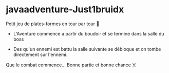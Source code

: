 # javaadventure-Just1bruidx

Petit jeu de plates-formes en tour par tour 🏰

- L'Aventure commence a partir du boudoir et se termine dans la salle du boss 

- Des qu'un ennemi est battu la salle suivante se débloque et on tombe directement sur l'ennemi. 

Que le combat commence... Bonne partie et bonne chance ☠️
